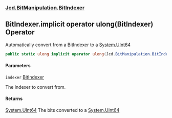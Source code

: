 ### [Jcd.BitManipulation](Jcd.BitManipulation.md 'Jcd.BitManipulation').[BitIndexer](Jcd.BitManipulation.BitIndexer.md 'Jcd.BitManipulation.BitIndexer')

## BitIndexer.implicit operator ulong(BitIndexer) Operator

Automatically convert from a BitIndexer to
a [System.UInt64](https://docs.microsoft.com/en-us/dotnet/api/System.UInt64 'System.UInt64')

```csharp
public static ulong implicit operator ulong(Jcd.BitManipulation.BitIndexer indexer);
```

#### Parameters

<a name='Jcd.BitManipulation.BitIndexer.op_Implicitulong(Jcd.BitManipulation.BitIndexer).indexer'></a>

`indexer` [BitIndexer](Jcd.BitManipulation.BitIndexer.md 'Jcd.BitManipulation.BitIndexer')

The indexer to convert from.

#### Returns

[System.UInt64](https://docs.microsoft.com/en-us/dotnet/api/System.UInt64 'System.UInt64')
The bits converted to a [System.UInt64](https://docs.microsoft.com/en-us/dotnet/api/System.UInt64 'System.UInt64')